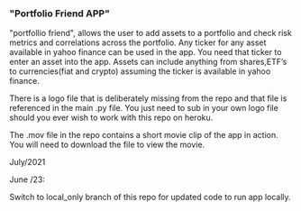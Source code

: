  ### "Portfolio Friend APP"

"portfollio friend", allows the user to add assets to a portfolio and check risk metrics and correlations across the portfolio. Any ticker for any asset available in yahoo finance can be used in the app. You need that ticker to enter an asset into the app. Assets can include anything from shares,ETF’s to currencies(fiat and crypto) assuming the ticker is available in yahoo finance.

There is a logo file that is deliberately missing from the repo and that file is referenced in the main .py file. You just need to sub in your own logo file should you ever wish to work with this repo on heroku.

The .mov file in the repo contains a short movie clip of the app in action. You will need to download the file to view the movie.

July/2021



June /23: 

Switch to local_only branch of this repo for updated code to run app locally. 

 
